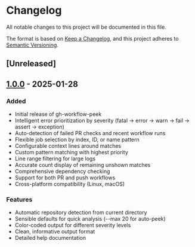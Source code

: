 # Changelog

All notable changes to this project will be documented in this file.

The format is based on [Keep a Changelog](https://keepachangelog.com/en/1.0.0/),
and this project adheres to [Semantic Versioning](https://semver.org/spec/v2.0.0.html).

## [Unreleased]

## [1.0.0] - 2025-01-28

### Added
- Initial release of gh-workflow-peek
- Intelligent error prioritization by severity (fatal → error → warn → fail → assert → exception)
- Auto-detection of failed PR checks and recent workflow runs
- Flexible job selection by index, ID, or name pattern
- Configurable context lines around matches
- Custom pattern matching with highest priority
- Line range filtering for large logs
- Accurate count display of remaining unshown matches
- Comprehensive dependency checking
- Support for both PR and push workflows
- Cross-platform compatibility (Linux, macOS)

### Features
- Automatic repository detection from current directory
- Sensible defaults for quick analysis (--max 20 for auto-peek)
- Color-coded output for different severity levels
- Clean, informative output format
- Detailed help documentation

[1.0.0]: https://github.com/<OWNER>/gh-workflow-peek/releases/tag/v1.0.0